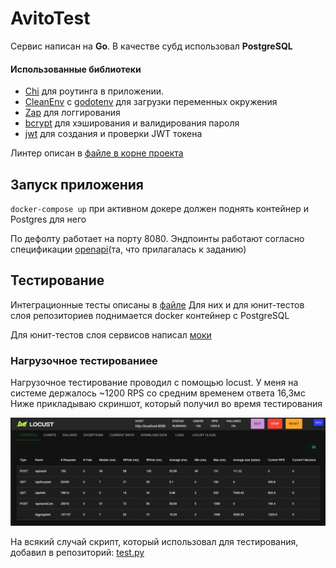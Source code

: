 # AvitoTest

Сервис написан на **Go**.
В качестве субд использовал **PostgreSQL**

#### Использованные библиотеки
- [Chi](https://pkg.go.dev/github.com/go-chi/chi/v5) для роутинга в приложении.
- [CleanEnv](https://pkg.go.dev/github.com/ilyakaznacheev/cleanenv) с [godotenv](https://pkg.go.dev/github.com/joho/godotenv@v1.5.1#section-readme) для загрузки переменных окружения
- [Zap](https://pkg.go.dev/go.uber.org/zap) для логгирования 
- [bcrypt](https://pkg.go.dev/golang.org/x/crypto/bcrypt#pkg-functions) для хэширования и валидирования пароля
- [jwt](https://pkg.go.dev/github.com/golang-jwt/jwt/v5) для создания и проверки JWT токена

Линтер описан в [файле в корне проекта](/.golangci.yaml)
## Запуск приложения
`docker-compose up` при активном докере должен поднять контейнер и Postgres для него

По дефолту работает на порту 8080.
Эндпоинты работают согласно спецификации [openapi](/schema.yaml)(та, что прилагалась к заданию)
## Тестирование
Интеграционные тесты описаны в [файле](/internal/app/app_test.go)
Для них и для юнит-тестов слоя репозиториев поднимается docker контейнер с PostgreSQL

Для юнит-тестов слоя сервисов написал [моки](/test/mock)

### Нагрузочное тестированиее
Нагрузочное тестирование проводил с помощью locust. У меня на системе держалось ~1200 RPS со средним временем ответа 16,3мс
Ниже прикладываю скриншот, который получил во время тестирования

![Пример теста](./TestResult.png)

На всякий случай скрипт, который использовал для тестирования, добавил в репозиторий:
[test.py](/test/test.py)
